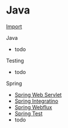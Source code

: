 # Java

[Import](./import.md)

Java

- todo

Testing

- todo

Spring

- [Spring Web Servlet](./spring/spring-web-servlet.md)
- [Spring Integratino](./spring/spring-integration.md)
- [Spring Webflux](./spring/spring-webflux.md)
- [Spring Test](./spring/spring-test.md)
- todo
